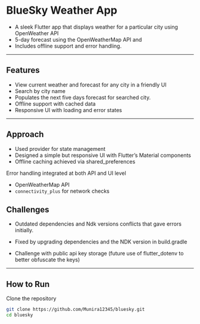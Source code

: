 #  BlueSky Weather App

- A sleek Flutter app that displays weather for a particular city using OpenWeather API 
- 5-day forecast using the OpenWeatherMap API and 
- Includes offline support and error handling.


---

##  Features

- View current weather and forecast for any city in a friendly UI 
- Search by city name
- Populates the next five days forecast for searched city.
- Offline support with cached data
- Responsive UI with loading and error states

---
## Approach
- Used provider for state management
- Designed a simple but responsive UI with Flutter’s Material components
- Offline caching achieved via shared_preferences

Error handling integrated at both API and UI level
- OpenWeatherMap API
- `connectivity_plus` for network checks
  
##  Challenges
 
- Outdated dependencies and Ndk versions conflicts that gave errors initially.
- Fixed by upgrading dependencies and the NDK version in build.gradle

- Challenge with public api key storage (future use of flutter_dotenv to better obfuscate the keys)

---

## How to Run
Clone the repository
```bash
git clone https://github.com/Munira12345/bluesky.git
cd bluesky
